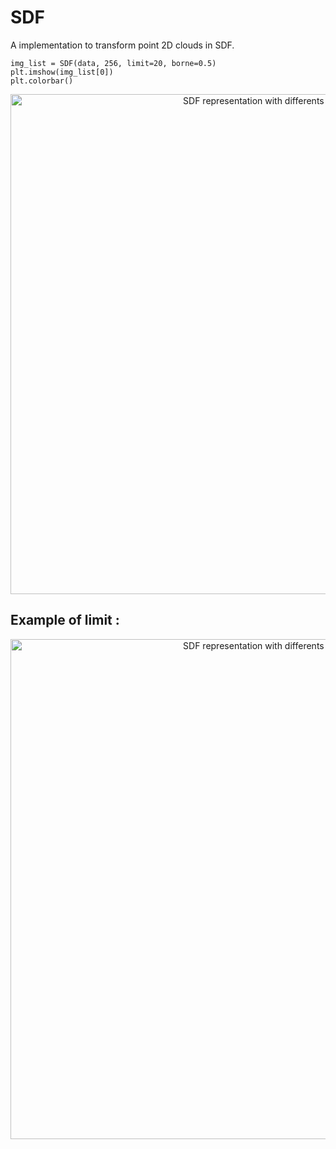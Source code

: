 # SDF
A implementation to transform point 2D clouds in SDF.

```
img_list = SDF(data, 256, limit=20, borne=0.5)
plt.imshow(img_list[0])
plt.colorbar()
```
<p align="center">
<img width="800" alt="SDF representation with differents limits" src="https://user-images.githubusercontent.com/98736513/231729714-c0384199-b7fb-40ae-bde1-7bd60ce4d581.png">
</p>

## Example of limit : 
<p align="center">
<img width="800" alt="SDF representation with differents limits" src="https://user-images.githubusercontent.com/98736513/231764153-a26bbddc-4918-4aa6-9a75-c058b460a535.png">
</p>

